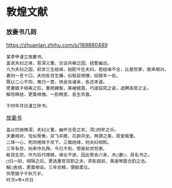 # 敦煌文献

### 放妻书几则

https://zhuanlan.zhihu.com/p/189880489

```
某李甲谨立放妻书。
盖说夫妇之缘，恩深义重，论谈共被之因，结誓幽远。
凡为夫妇之因，前世三生结缘，始配今生夫妇，若结缘不合，比是怨家，故来相对。
妻则一言十口，夫则反目生嫌，似稻鼠相憎，如狼羊一处。
既以二心不同，难归一意，快会及诸亲，各还本道。
愿妻娘子相离之后，重梳蝉鬓，美裙娥眉，巧逞窈窕之姿，选聘高官之主。
解怨释结，更莫相憎。一别两宽，各生欢喜。

于时年月日谨立除书。
```
[放妻书](../assets/dunhuang_fangqishu.jpg)

```
盖以伉俪情深，夫妇义重，幽怀合卺之欢，须□同牢之乐。
夫妻相对，恰似鸳鸯，双飞并膝，花颜共坐。两德之美，恩爱极重。
二体一心，死同棺椁于坟下。三载结缘，则夫妇相和。
三年有怨，则来作仇隙。今已不和，想是前世怨家。
眅目生怨，作为后代增嫉，缘业不遂，因此聚会六亲，夫□妻□，具名书之。
□归一别，相隔之后，更选重官双职之夫，弄影庭前，美逞琴瑟合韵之态。
解□舍结，更莫相谈。三年衣粮，便献柔仪。
伏愿娘子千秋万岁。
时次×年×月日
```